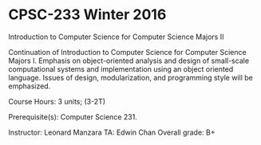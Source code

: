 # CPSC-233 Winter 2016  
Introduction to Computer Science for Computer Science Majors II  

Continuation of Introduction to Computer Science for Computer Science Majors I. Emphasis on object-oriented analysis and design of small-scale computational systems and implementation using an object oriented language. Issues of design, modularization, and programming style will be emphasized.

Course Hours:
3 units; (3-2T)

Prerequisite(s):
Computer Science 231.

Instructor: Leonard Manzara
TA: Edwin Chan
Overall grade: B+
